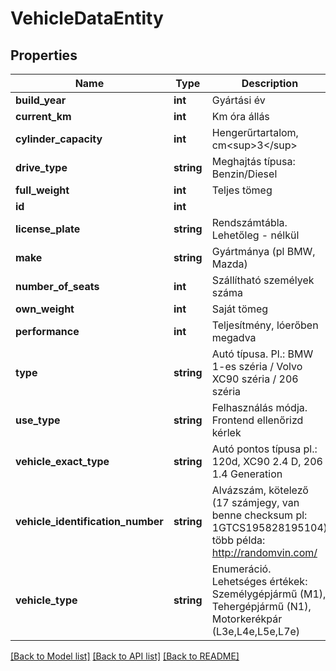 # VehicleDataEntity

## Properties
Name | Type | Description | Notes
------------ | ------------- | ------------- | -------------
**build_year** | **int** | Gyártási év | [optional] 
**current_km** | **int** | Km óra állás | [optional] 
**cylinder_capacity** | **int** | Hengerűrtartalom, cm&lt;sup&gt;3&lt;/sup&gt; | [optional] 
**drive_type** | **string** | Meghajtás típusa: Benzin/Diesel | [optional] 
**full_weight** | **int** | Teljes tömeg | [optional] 
**id** | **int** |  | [optional] 
**license_plate** | **string** | Rendszámtábla. Lehetőleg - nélkül | [optional] 
**make** | **string** | Gyártmánya (pl BMW, Mazda) | [optional] 
**number_of_seats** | **int** | Szállítható személyek száma | [optional] 
**own_weight** | **int** | Saját tömeg | [optional] 
**performance** | **int** | Teljesítmény, lóerőben megadva | [optional] 
**type** | **string** | Autó típusa. Pl.: BMW 1-es széria / Volvo XC90 széria / 206 széria | [optional] 
**use_type** | **string** | Felhasználás módja. Frontend ellenőrizd kérlek | [optional] 
**vehicle_exact_type** | **string** | Autó pontos típusa pl.: 120d, XC90 2.4 D, 206 1.4 Generation | [optional] 
**vehicle_identification_number** | **string** | Alvázszám, kötelező (17 számjegy, van benne checksum pl: 1GTCS195828195104) több példa: http://randomvin.com/ | [optional] 
**vehicle_type** | **string** | Enumeráció. Lehetséges értékek: Személygépjármű (M1), Tehergépjármű (N1), Motorkerékpár (L3e,L4e,L5e,L7e) | [optional] 

[[Back to Model list]](../README.md#documentation-for-models) [[Back to API list]](../README.md#documentation-for-api-endpoints) [[Back to README]](../README.md)



